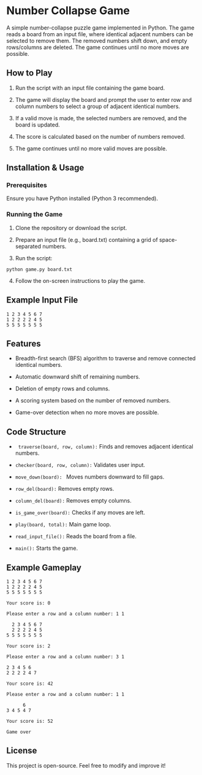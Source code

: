 # Number Collapse Game

A simple number-collapse puzzle game implemented in Python. The game reads a board from an input file, where identical adjacent numbers can be selected to remove them. The removed numbers shift down, and empty rows/columns are deleted. The game continues until no more moves are possible.

## How to Play

1. Run the script with an input file containing the game board.

2. The game will display the board and prompt the user to enter row and column numbers to select a group of adjacent identical numbers.

3. If a valid move is made, the selected numbers are removed, and the board is updated.

4. The score is calculated based on the number of numbers removed.

5. The game continues until no more valid moves are possible.

## Installation & Usage

### Prerequisites

Ensure you have Python installed (Python 3 recommended).

### Running the Game

1. Clone the repository or download the script.

2. Prepare an input file (e.g., board.txt) containing a grid of space-separated numbers.

3. Run the script:
```
python game.py board.txt
```

4. Follow the on-screen instructions to play the game.

## Example Input File
```
1 2 3 4 5 6 7
1 2 2 2 2 4 5
5 5 5 5 5 5 5
```

## Features

- Breadth-first search (BFS) algorithm to traverse and remove connected identical numbers.

- Automatic downward shift of remaining numbers.

- Deletion of empty rows and columns.

- A scoring system based on the number of removed numbers.

- Game-over detection when no more moves are possible.

## Code Structure

- ``` traverse(board, row, column):```  Finds and removes adjacent identical numbers.

- ``` checker(board, row, column): ``` Validates user input.

- ```move_down(board): ``` Moves numbers downward to fill gaps.

- ```row_del(board):``` Removes empty rows.

- ```column_del(board):``` Removes empty columns.

- ```is_game_over(board):``` Checks if any moves are left.

- ```play(board, total):``` Main game loop.

- ```read_input_file():``` Reads the board from a file.

- ```main():``` Starts the game.

## Example Gameplay
```
1 2 3 4 5 6 7
1 2 2 2 2 4 5
5 5 5 5 5 5 5

Your score is: 0

Please enter a row and a column number: 1 1

  2 3 4 5 6 7 
  2 2 2 2 4 5
5 5 5 5 5 5 5

Your score is: 2

Please enter a row and a column number: 3 1

2 3 4 5 6
2 2 2 2 4 7

Your score is: 42

Please enter a row and a column number: 1 1

      6
3 4 5 4 7

Your score is: 52

Game over
```
## License

This project is open-source. Feel free to modify and improve it!
